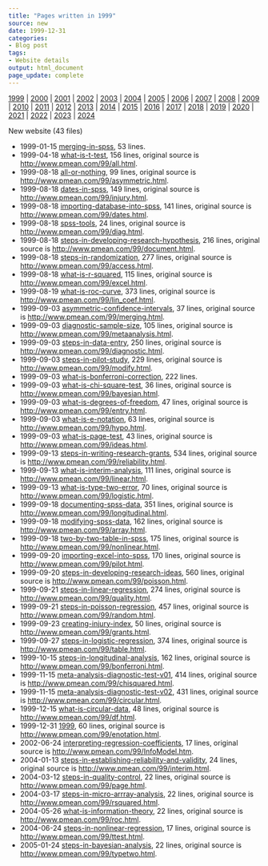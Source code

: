 ```yaml
---
title: "Pages written in 1999"
source: new
date: 1999-12-31
categories:
- Blog post
tags:
- Website details
output: html_document
page_update: complete
---
```

 
[1999](http://new.pmean.com/1999/) | [2000](http://new.pmean.com/2000/) | [2001](http://new.pmean.com/2001/) | [2002](http://new.pmean.com/2002/) | [2003](http://new.pmean.com/2003/) | [2004](http://new.pmean.com/2004/) | [2005](http://new.pmean.com/2005/) | [2006](http://new.pmean.com/2006/) | [2007](http://new.pmean.com/2007/) | [2008](http://new.pmean.com/2008/) | [2009](http://new.pmean.com/2009/) | [2010](http://new.pmean.com/2010/) | [2011](http://new.pmean.com/2011/) | [2012](http://new.pmean.com/2012/) | [2013](http://new.pmean.com/2013/) | [2014](http://new.pmean.com/2014/) | [2015](http://new.pmean.com/2015/) | [2016](http://new.pmean.com/2016/) | [2017](http://new.pmean.com/2017/) | [2018](http://new.pmean.com/2018/) | [2019](http://new.pmean.com/2019/) | [2020](http://new.pmean.com/2020/) | [2021](http://new.pmean.com/2021/) | [2022](http://new.pmean.com/2022/) | [2023](http://new.pmean.com/2023/) | [2024](http://new.pmean.com/2024/)
 
New website (43 files)
 
+ 1999-01-15 [merging-in-spss](http://new.pmean.com/merging-in-spss/),  53 lines.  
+ 1999-04-18 [what-is-t-test](http://new.pmean.com/what-is-t-test/),  156 lines, original source is http://www.pmean.com/99/all.html.  
+ 1999-08-18 [all-or-nothing](http://new.pmean.com/all-or-nothing/),  99 lines, original source is http://www.pmean.com/99/asymmetric.html.  
+ 1999-08-18 [dates-in-spss](http://new.pmean.com/dates-in-spss/),  149 lines, original source is http://www.pmean.com/99/injury.html.  
+ 1999-08-18 [importing-database-into-spss](http://new.pmean.com/importing-database-into-spss/),  141 lines, original source is http://www.pmean.com/99/dates.html.  
+ 1999-08-18 [spss-tools](http://new.pmean.com/spss-tools/),  24 lines, original source is http://www.pmean.com/99/diag.html.  
+ 1999-08-18 [steps-in-developing-research-hypothesis](http://new.pmean.com/steps-in-developing-research-hypothesis/),  216 lines, original source is http://www.pmean.com/99/document.html.  
+ 1999-08-18 [steps-in-randomization](http://new.pmean.com/steps-in-randomization/),  277 lines, original source is http://www.pmean.com/99/access.html.  
+ 1999-08-18 [what-is-r-squared](http://new.pmean.com/what-is-r-squared/),  115 lines, original source is http://www.pmean.com/99/excel.html.  
+ 1999-08-19 [what-is-roc-curve](http://new.pmean.com/what-is-roc-curve/),  373 lines, original source is http://www.pmean.com/99/lin_coef.html.  
+ 1999-09-03 [asymmetric-confidence-intervals](http://new.pmean.com/asymmetric-confidence-intervals/),  37 lines, original source is http://www.pmean.com/99/merging.html.  
+ 1999-09-03 [diagnostic-sample-size](http://new.pmean.com/diagnostic-sample-size/),  105 lines, original source is http://www.pmean.com/99/metaanalysis.html.  
+ 1999-09-03 [steps-in-data-entry](http://new.pmean.com/steps-in-data-entry/),  250 lines, original source is http://www.pmean.com/99/diagnostic.html.  
+ 1999-09-03 [steps-in-pilot-study](http://new.pmean.com/steps-in-pilot-study/),  229 lines, original source is http://www.pmean.com/99/modify.html.  
+ 1999-09-03 [what-is-bonferroni-correction](http://new.pmean.com/what-is-bonferroni-correction/),  222 lines.  
+ 1999-09-03 [what-is-chi-square-test](http://new.pmean.com/what-is-chi-square-test/),  36 lines, original source is http://www.pmean.com/99/bayesian.html.  
+ 1999-09-03 [what-is-degrees-of-freedom](http://new.pmean.com/what-is-degrees-of-freedom/),  47 lines, original source is http://www.pmean.com/99/entry.html.  
+ 1999-09-03 [what-is-e-notation](http://new.pmean.com/what-is-e-notation/),  63 lines, original source is http://www.pmean.com/99/hypo.html.  
+ 1999-09-03 [what-is-page-test](http://new.pmean.com/what-is-page-test/),  43 lines, original source is http://www.pmean.com/99/ideas.html.  
+ 1999-09-13 [steps-in-writing-research-grants](http://new.pmean.com/steps-in-writing-research-grants/),  534 lines, original source is http://www.pmean.com/99/reliability.html.  
+ 1999-09-13 [what-is-interim-analysis](http://new.pmean.com/what-is-interim-analysis/),  111 lines, original source is http://www.pmean.com/99/linear.html.  
+ 1999-09-13 [what-is-type-two-error](http://new.pmean.com/what-is-type-two-error/),  70 lines, original source is http://www.pmean.com/99/logistic.html.  
+ 1999-09-18 [documenting-spss-data](http://new.pmean.com/documenting-spss-data/),  351 lines, original source is http://www.pmean.com/99/longitudinal.html.  
+ 1999-09-18 [modifying-spss-data](http://new.pmean.com/modifying-spss-data/),  162 lines, original source is http://www.pmean.com/99/array.html.  
+ 1999-09-18 [two-by-two-table-in-spss](http://new.pmean.com/two-by-two-table-in-spss/),  175 lines, original source is http://www.pmean.com/99/nonlinear.html.  
+ 1999-09-20 [importing-excel-into-spss](http://new.pmean.com/importing-excel-into-spss/),  170 lines, original source is http://www.pmean.com/99/pilot.html.  
+ 1999-09-20 [steps-in-developing-research-ideas](http://new.pmean.com/steps-in-developing-research-ideas/),  560 lines, original source is http://www.pmean.com/99/poisson.html.  
+ 1999-09-21 [steps-in-linear-regression](http://new.pmean.com/steps-in-linear-regression/),  274 lines, original source is http://www.pmean.com/99/quality.html.  
+ 1999-09-21 [steps-in-poisson-regression](http://new.pmean.com/steps-in-poisson-regression/),  457 lines, original source is http://www.pmean.com/99/random.html.  
+ 1999-09-23 [creating-injury-index](http://new.pmean.com/creating-injury-index/),  50 lines, original source is http://www.pmean.com/99/grants.html.  
+ 1999-09-27 [steps-in-logistic-regression](http://new.pmean.com/steps-in-logistic-regression/),  374 lines, original source is http://www.pmean.com/99/table.html.  
+ 1999-10-15 [steps-in-longitudinal-analysis](http://new.pmean.com/steps-in-longitudinal-analysis/),  162 lines, original source is http://www.pmean.com/99/bonferroni.html.  
+ 1999-11-15 [meta-analysis-diagnostic-test-v01](http://new.pmean.com/meta-analysis-diagnostic-test-v01/),  414 lines, original source is http://www.pmean.com/99/chisquared.html.  
+ 1999-11-15 [meta-analysis-diagnostic-test-v02](http://new.pmean.com/meta-analysis-diagnostic-test-v02/),  431 lines, original source is http://www.pmean.com/99/circular.html.  
+ 1999-12-15 [what-is-circular-data](http://new.pmean.com/what-is-circular-data/),  48 lines, original source is http://www.pmean.com/99/df.html.  
+ 1999-12-31 [1999](http://new.pmean.com/1999/),  60 lines, original source is http://www.pmean.com/99/enotation.html.  
+ 2002-06-24 [interpreting-regression-coefficients](http://new.pmean.com/interpreting-regression-coefficients/),  17 lines, original source is http://www.pmean.com/99/InfoModel.htm.  
+ 2004-01-13 [steps-in-establishing-reliability-and-validity](http://new.pmean.com/steps-in-establishing-reliability-and-validity/),  24 lines, original source is http://www.pmean.com/99/interim.html.  
+ 2004-03-12 [steps-in-quality-control](http://new.pmean.com/steps-in-quality-control/),  22 lines, original source is http://www.pmean.com/99/page.html.  
+ 2004-03-17 [steps-in-micro-arrray-analysis](http://new.pmean.com/steps-in-micro-arrray-analysis/),  22 lines, original source is http://www.pmean.com/99/rsquared.html.  
+ 2004-05-26 [what-is-information-theory](http://new.pmean.com/what-is-information-theory/),  22 lines, original source is http://www.pmean.com/99/roc.html.  
+ 2004-06-24 [steps-in-nonlinear-regression](http://new.pmean.com/steps-in-nonlinear-regression/),  17 lines, original source is http://www.pmean.com/99/ttest.html.  
+ 2005-01-24 [steps-in-bayesian-analysis](http://new.pmean.com/steps-in-bayesian-analysis/),  22 lines, original source is http://www.pmean.com/99/typetwo.html.
 
